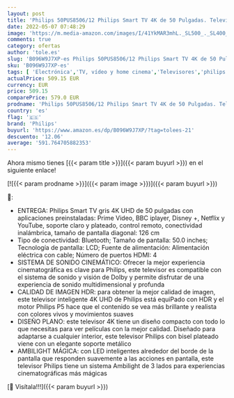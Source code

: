 ```yaml
---
layout: post
title: 'Philips 50PUS8506/12 Philips Smart TV 4K de 50 Pulgadas. Televisión LED UHD Ideal para Netflix  Youtube y Gaming/Asistente de Google y Alexa/Android TV  Ambilight  HDR  Dolby Vision y Dolby Atmos'
date: 2022-05-07 07:48:29
image: 'https://m.media-amazon.com/images/I/41YkMAR3mhL._SL500_._SL400_.jpg'
comments: true
category: ofertas
author: 'tole.es'
slug: 'B096W9J7XP-es Philips 50PUS8506/12 Philips Smart TV 4K de 50 Pulgadas....'
sku: 'B096W9J7XP-es'
tags: [ 'Electrónica','TV, vídeo y home cinema','Televisores','philips','smart','tv','🇪🇸', ]
actualPrice: 509.15 EUR
currency: EUR
price: 509.15
comparePrice: 579.0 EUR
prodname: 'Philips 50PUS8506/12 Philips Smart TV 4K de 50 Pulgadas. Televisión LED UHD Ideal para Netflix  Youtube y Gaming/Asistente de Google y Alexa/Android TV  Ambilight  HDR  Dolby Vision y Dolby Atmos'
country: 'es'
flag: '🇪🇸'
brand: 'Philips'
buyurl: 'https://www.amazon.es/dp/B096W9J7XP/?tag=tolees-21'
descuento: '12.06'
average: '591.764705882353'
---
```


Ahora mismo tienes [{{< param title >}}]({{< param buyurl >}}) en el siguiente enlace!

[![{{< param prodname >}}]({{< param image >}})]({{< param buyurl >}})

🔎:

- ENTREGA: Philips Smart TV gris 4K UHD de 50 pulgadas con aplicaciones preinstaladas: Prime Video, BBC iplayer, Disney +, Netflix y YouTube, soporte claro y plateado, control remoto, conectividad inalámbrica, tamaño de pantalla diagonal: 126 cm
- Tipo de conectividad: Bluetooth; Tamaño de pantalla: 50.0 inches; Tecnología de pantalla: LCD; Fuente de alimentación: Alimentación eléctrica con cable; Número de puertos HDMI: 4
- SISTEMA DE SONIDO CINEMÁTICO: Ofrecer la mejor experiencia cinematográfica es clave para Philips, este televisor es compatible con el sistema de sonido y visión de Dolby y permite disfrutar de una experiencia de sonido multidimensional y profunda
- CALIDAD DE IMAGEN HDR: para obtener la mejor calidad de imagen, este televisor inteligente 4K UHD de Philips está equiPado con HDR y el motor Philips P5 hace que el contenido se vea más brillante y realista con colores vivos y movimientos suaves
- DISEÑO PLANO: este televisor 4K tiene un diseño compacto con todo lo que necesitas para ver películas con la mejor calidad. Diseñado para adaptarse a cualquier interior, este televisor Philips con bisel plateado viene con un elegante soporte metálico
- AMBILIGHT MÁGICA: con LED inteligentes alrededor del borde de la pantalla que responden suavemente a las acciones en pantalla, este televisor Philips tiene un sistema Ambilight de 3 lados para experiencias cinematográficas más mágicas

[🛒 Visítala!!!]({{< param buyurl >}})
